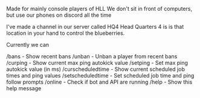 
Made for mainly console players of HLL
We don't sit in front of computers, but use our phones on discord all the time

I've made a channel in our server called HQ4
Head Quarters 4 is is that location in your hand to control the blueberries.

Currently we can 

/bans - Show recent bans
/unban - Unban a player from recent bans
/curping - Show current max ping autokick value
/setping - Set max ping autokick value (in ms)
/curscheduledtime - Show current scheduled job times and ping values
/setscheduledtime <job> <time> <ping> - Set scheduled job time and ping follow prompts
/online - Check if bot and API are running
/help - Show this help message

